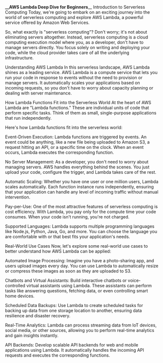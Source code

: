 **__AWS Lambda Deep Dive for Beginners**__
Introduction to Serverless Computing
Today, we're going to embark on an exciting journey into the world of serverless computing and explore AWS Lambda, a powerful service offered by Amazon Web Services.

So, what exactly is "serverless computing"? Don't worry; it's not about eliminating servers altogether. Instead, serverless computing is a cloud computing execution model where you, as a developer, don't have to manage servers directly. You focus solely on writing and deploying your code, while the cloud provider takes care of all the underlying infrastructure.

Understanding AWS Lambda
In this serverless landscape, AWS Lambda shines as a leading service. AWS Lambda is a compute service that lets you run your code in response to events without the need to provision or manage servers. It automatically scales your applications based on incoming requests, so you don't have to worry about capacity planning or dealing with server maintenance.

How Lambda Functions Fit into the Serverless World
At the heart of AWS Lambda are "Lambda functions." These are individual units of code that perform specific tasks. Think of them as small, single-purpose applications that run independently.

Here's how Lambda functions fit into the serverless world:

Event-Driven Execution: Lambda functions are triggered by events. An event could be anything, like a new file being uploaded to Amazon S3, a request hitting an API, or a specific time on the clock. When an event occurs, Lambda executes the corresponding function.

No Server Management: As a developer, you don't need to worry about managing servers. AWS handles everything behind the scenes. You just upload your code, configure the trigger, and Lambda takes care of the rest.

Automatic Scaling: Whether you have one user or one million users, Lambda scales automatically. Each function instance runs independently, ensuring that your application can handle any level of incoming traffic without manual intervention.

Pay-per-Use: One of the most attractive features of serverless computing is cost efficiency. With Lambda, you pay only for the compute time your code consumes. When your code isn't running, you're not charged.

Supported Languages: Lambda supports multiple programming languages like Node.js, Python, Java, Go, and more. You can choose the language you are comfortable with or that best fits your application's needs.

Real-World Use Cases
Now, let's explore some real-world use cases to better understand how AWS Lambda can be applied:

Automated Image Processing: Imagine you have a photo-sharing app, and users upload images every day. You can use Lambda to automatically resize or compress these images as soon as they are uploaded to S3.

Chatbots and Virtual Assistants: Build interactive chatbots or voice-controlled virtual assistants using Lambda. These assistants can perform tasks like answering questions, fetching data, or even controlling smart home devices.

Scheduled Data Backups: Use Lambda to create scheduled tasks for backing up data from one storage location to another, ensuring data resilience and disaster recovery.

Real-Time Analytics: Lambda can process streaming data from IoT devices, social media, or other sources, allowing you to perform real-time analytics and gain insights instantly.

API Backends: Develop scalable API backends for web and mobile applications using Lambda. It automatically handles the incoming API requests and executes the corresponding functions.
